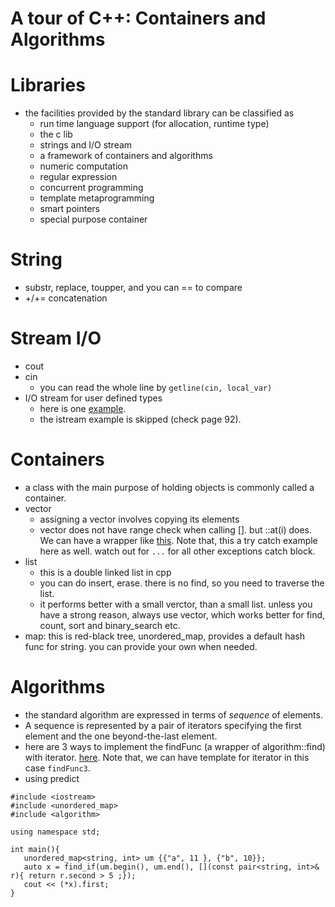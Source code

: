 # A tour of C++: Containers and Algorithms

# Libraries
* the facilities provided by the standard library can be classified as
  * run time language support (for allocation, runtime type)
  * the c lib
  * strings and I/O stream
  * a framework of containers and algorithms
  * numeric computation
  * regular expression
  * concurrent programming
  * template metaprogramming
  * smart pointers
  * special purpose container
# String
* substr, replace, toupper, and you can == to compare
* +/+= concatenation

# Stream I/O
* cout
* cin
  * you can read the whole line by `getline(cin, local_var)`
* I/O stream for user defined types 
  *  here is one [example](https://github.com/fandan-nyc/my_side_projects/blob/master/notes/cpp_notes/chapter_4/user_defined_iostream.cpp).
  *  the istream example is skipped (check page 92).

# Containers
* a class with the main purpose of holding objects is commonly called a container. 
* vector
  * assigning a vector involves copying its elements
  * vector does not have range check when calling []. but ::at(i) does. We can have a wrapper like [this](https://github.com/fandan-nyc/my_side_projects/blob/master/notes/cpp_notes/chapter_4/vector_at.cpp). Note that, this a try catch example here as well. watch out for `...` for all other exceptions catch block.
* list 
  * this is a double linked list in cpp
  * you can do insert, erase. there is no find, so you need to traverse the list.
  * it performs better with a small verctor, than a small list. unless you have a strong reason, always use vector, which works better for find, count, sort and binary_search etc.
* map: this is red-black tree, unordered_map, provides a default hash func for string. you can provide your own when needed.
# Algorithms
* the standard algorithm are expressed in terms of *sequence* of elements. 
* A sequence is represented by a pair of iterators specifying the first element and the one beyond-the-last element. 
* here are 3 ways to implement the findFunc (a wrapper of algorithm::find) with iterator. [here](https://github.com/fandan-nyc/my_side_projects/blob/master/notes/cpp_notes/chapter_4/use_of_iterator.cpp). Note that, we can have template for iterator in this case `findFunc3`.
* using predict
```
#include <iostream>
#include <unordered_map> 
#include <algorithm> 

using namespace std;

int main(){
   unordered_map<string, int> um {{"a", 11 }, {"b", 10}};
   auto x = find_if(um.begin(), um.end(), [](const pair<string, int>& r){ return r.second > 5 ;});
   cout << (*x).first;
}
```
